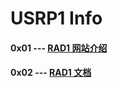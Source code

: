 # USRP1 Info

#### 0x01 --- [RAD1 网站介绍](<http://microembedded.cn/html/product/rad1.html>)

#### 0x02 --- [RAD1 文档](<https://github.com/iplinkme/sooof_workspace/blob/master/SDR/hardware/USRPHW/URAN1/URANS_Info.md>)
